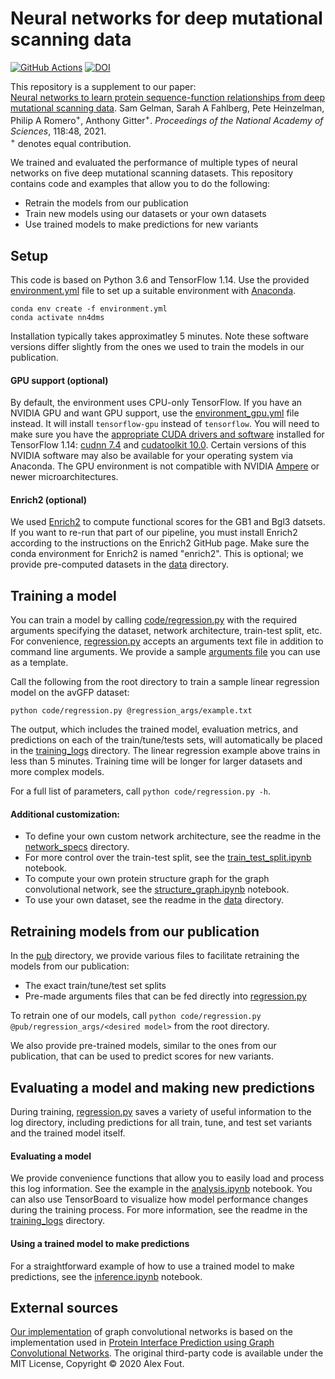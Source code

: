 # Neural networks for deep mutational scanning data
[![GitHub Actions](https://github.com/gitter-lab/nn4dms/workflows/Test/badge.svg)](https://github.com/gitter-lab/nn4dms/actions?query=workflow%3ATest)
[![DOI](https://zenodo.org/badge/DOI/10.5281/zenodo.4118330.svg)](https://doi.org/10.5281/zenodo.4118330)

This repository is a supplement to our paper:  
[Neural networks to learn protein sequence-function relationships from deep mutational scanning data](https://doi.org/10.1073/pnas.2104878118).
Sam Gelman, Sarah A Fahlberg, Pete Heinzelman, Philip A Romero<sup>+</sup>, Anthony Gitter<sup>+</sup>.
*Proceedings of the National Academy of Sciences*, 118:48, 2021.  
<sup>+</sup> denotes equal contribution.

We trained and evaluated the performance of multiple types of neural networks on five deep mutational scanning datasets.
This repository contains code and examples that allow you to do the following:
 - Retrain the models from our publication
 - Train new models using our datasets or your own datasets
 - Use trained models to make predictions for new variants
 
## Setup
This code is based on Python 3.6 and TensorFlow 1.14. 
Use the provided [environment.yml](environment.yml) file to set up a suitable environment with [Anaconda](https://www.anaconda.com).

```
conda env create -f environment.yml
conda activate nn4dms
```

Installation typically takes approximatley 5 minutes.
Note these software versions differ slightly from the ones we used to train the models in our publication.

#### GPU support (optional)
By default, the environment uses CPU-only TensorFlow.
If you have an NVIDIA GPU and want GPU support, use the [environment_gpu.yml](environment_gpu.yml) file instead. It will install `tensorflow-gpu` instead of `tensorflow`. You will need to make sure you have the [appropriate CUDA drivers and software](https://www.tensorflow.org/install/source#gpu) installed for TensorFlow 1.14: [cudnn 7.4](https://developer.nvidia.com/rdp/cudnn-archive) and [cudatoolkit 10.0](https://developer.nvidia.com/cuda-10.0-download-archive). Certain versions of this NVIDIA software may also be available for your operating system via Anaconda.
The GPU environment is not compatible with NVIDIA [Ampere](https://en.wikipedia.org/wiki/CUDA#GPUs_supported) or newer microarchitectures.

#### Enrich2 (optional)
We used [Enrich2](https://github.com/FowlerLab/Enrich2) to compute functional scores for the GB1 and Bgl3 datsets. If you want to re-run that part of our pipeline, you must install Enrich2 according to the instructions on the Enrich2 GitHub page. Make sure the conda environment for Enrich2 is named "enrich2". This is optional; we provide pre-computed datasets in the [data](data) directory.

## Training a model
You can train a model by calling [code/regression.py](code/regression.py) with the required arguments specifying the dataset, network architecture, train-test split, etc.
For convenience, [regression.py](code/regression.py) accepts an arguments text file in addition to command line arguments. We provide a sample [arguments file](regression_args/example.txt) you can use as a template.

Call the following from the root directory to train a sample linear regression model on the avGFP dataset:
```
python code/regression.py @regression_args/example.txt 
```
The output, which includes the trained model, evaluation metrics, and predictions on each of the train/tune/tests sets, will automatically be placed in the [training_logs](output/training_logs) directory.
The linear regression example above trains in less than 5 minutes.
Training time will be longer for larger datasets and more complex models.

For a full list of parameters, call `python code/regression.py -h`.

#### Additional customization:
- To define your own custom network architecture, see the readme in the [network_specs](network_specs) directory.
- For more control over the train-test split, see the [train_test_split.ipynb](notebooks/train_test_split.ipynb) notebook.
- To compute your own protein structure graph for the graph convolutional network, see the [structure_graph.ipynb](notebooks/structure_graph.ipynb) notebook.
- To use your own dataset, see the readme in the [data](data) directory.

## Retraining models from our publication
In the [pub](pub) directory, we provide various files to facilitate retraining the models from our publication:
- The exact train/tune/test set splits
- Pre-made arguments files that can be fed directly into [regression.py](code/regression.py)

To retrain one of our models, call `python code/regression.py @pub/regression_args/<desired model>` from the root directory.

We also provide pre-trained models, similar to the ones from our publication, that can be used to predict scores for new variants. 

## Evaluating a model and making new predictions
During training, [regression.py](code/regression.py) saves a variety of useful information to the log directory, including predictions for all train, tune, and test set variants and the trained model itself. 

#### Evaluating a model
We provide convenience functions that allow you to easily load and process this log information. See the example in the [analysis.ipynb](notebooks/analysis.ipynb) notebook. You can also use TensorBoard to visualize how model performance changes during the training process. For more information, see the readme in the [training_logs](output/training_logs) directory.

#### Using a trained model to make predictions
For a straightforward example of how to use a trained model to make predictions, see the [inference.ipynb](notebooks/inference.ipynb) notebook.



## External sources
[Our implementation](code/my_pipgcn.py) of graph convolutional networks is based on the implementation used in [Protein Interface Prediction using Graph Convolutional Networks](https://github.com/fouticus/pipgcn). 
The original third-party code is available under the MIT License, Copyright © 2020 Alex Fout.
